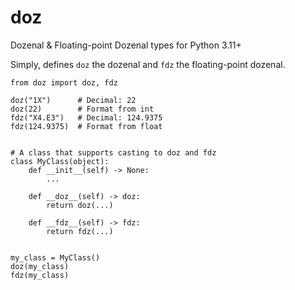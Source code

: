 # doz

Dozenal & Floating-point Dozenal types for Python 3.11+

Simply, defines `doz` the dozenal and `fdz` the floating-point dozenal.

```python3
from doz import doz, fdz

doz("1X")      # Decimal: 22
doz(22)        # Format from int
fdz("X4.E3")   # Decimal: 124.9375
fdz(124.9375)  # Format from float


# A class that supports casting to doz and fdz
class MyClass(object):
    def __init__(self) -> None:
        ...
    
    def __doz__(self) -> doz:
        return doz(...)
    
    def __fdz__(self) -> fdz:
        return fdz(...)


my_class = MyClass()
doz(my_class)
fdz(my_class)
```